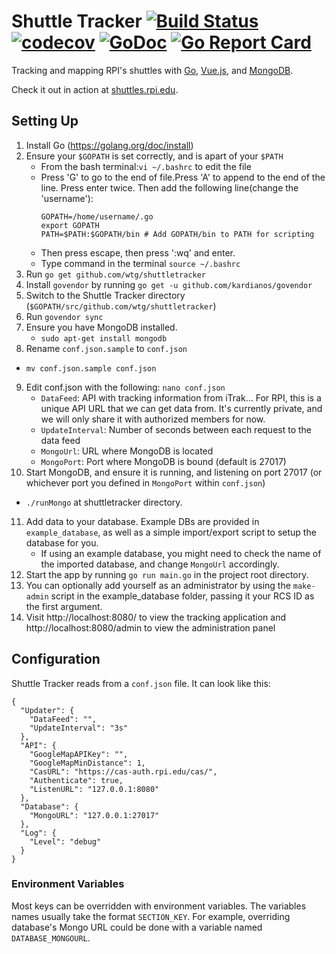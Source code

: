 # Shuttle Tracker [![Build Status](https://travis-ci.org/wtg/shuttletracker.svg?branch=master)](https://travis-ci.org/wtg/shuttletracker)&nbsp;[![codecov](https://codecov.io/gh/wtg/shuttletracker/branch/master/graph/badge.svg)](https://codecov.io/gh/wtg/shuttletracker)&nbsp;[![GoDoc](https://godoc.org/github.com/wtg/shuttletracker?status.svg)](https://godoc.org/github.com/wtg/shuttletracker)&nbsp;[![Go Report Card](https://goreportcard.com/badge/github.com/wtg/shuttletracker)](https://goreportcard.com/report/github.com/wtg/shuttletracker)

Tracking and mapping RPI's shuttles with [Go](https://golang.org/), [Vue.js](https://vuejs.org/), and [MongoDB](https://www.mongodb.org/).

Check it out in action at [shuttles.rpi.edu](https://shuttles.rpi.edu).

## Setting Up

1. Install Go (https://golang.org/doc/install)
2. Ensure your `$GOPATH` is set correctly, and is apart of your `$PATH`
   * From the bash terminal:`vi ~/.bashrc` to edit the file
   * Press 'G' to go to the end of file.Press 'A' to append to the end of the line. Press enter twice. Then add the following line(change the 'username'): 
      ```
      GOPATH=/home/username/.go
      export GOPATH
      PATH=$PATH:$GOPATH/bin # Add GOPATH/bin to PATH for scripting
     ```
   * Then press escape, then press ':wq' and enter.
   * Type command in the terminal `source ~/.bashrc`
3. Run `go get github.com/wtg/shuttletracker`
4. Install `govendor`  by running `go get -u github.com/kardianos/govendor`
5. Switch to the Shuttle Tracker directory (`$GOPATH/src/github.com/wtg/shuttletracker`)
6. Run `govendor sync`
7. Ensure you have MongoDB installed.
   * `sudo apt-get install mongodb`
8. Rename `conf.json.sample` to `conf.json`
  * `mv conf.json.sample conf.json`
   
9. Edit conf.json with the following: `nano conf.json`
   * `DataFeed`: API with tracking information from iTrak... For RPI, this is a unique API URL that we can get data from. It's currently private, and we will only share it with authorized members for now.
   * `UpdateInterval`: Number of seconds between each request to the data feed
   * `MongoUrl`: URL where MongoDB is located
   * `MongoPort`: Port where MongoDB is bound (default is 27017)
10. Start MongoDB, and ensure it is running, and listening on port 27017 (or whichever port you defined in `MongoPort` within `conf.json`)
   * `./runMongo` at shuttletracker directory.
11. Add data to your database. Example DBs are provided in `example_database`, as well as a simple import/export script to setup the database for you.
    - If using an example database, you might need to check the name of the imported database, and change `MongoUrl` accordingly.
12. Start the app by running `go run main.go` in the project root directory.
13. You can optionally add yourself as an administrator by using the `make-admin` script in the example_database folder, passing it your RCS ID as the first argument.
14. Visit http://localhost:8080/ to view the tracking application and http://localhost:8080/admin to view the administration panel

## Configuration

Shuttle Tracker reads from a `conf.json` file. It can look like this:

```
{
  "Updater": {
    "DataFeed": "",
    "UpdateInterval": "3s"
  },
  "API": {
    "GoogleMapAPIKey": "",
    "GoogleMapMinDistance": 1,
    "CasURL": "https://cas-auth.rpi.edu/cas/",
    "Authenticate": true,
    "ListenURL": "127.0.0.1:8080"
  },
  "Database": {
    "MongoURL": "127.0.0.1:27017"
  },
  "Log": {
    "Level": "debug"
  }
}
```

### Environment Variables

Most keys can be overridden with environment variables. The variables names usually take the format `SECTION_KEY`. For example, overriding database's Mongo URL could be done with a variable named `DATABASE_MONGOURL`.
